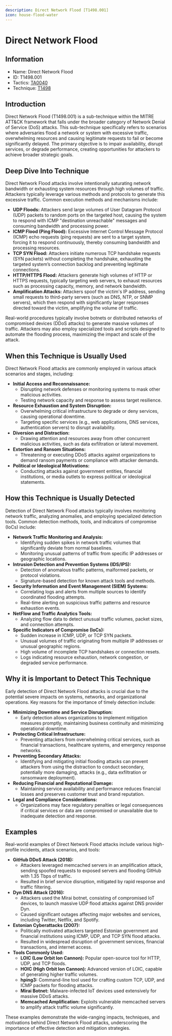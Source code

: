 ```yaml
---
description: Direct Network Flood [T1498.001]
icon: house-flood-water
---
```


# Direct Network Flood

## Information

- Name: Direct Network Flood
- ID: T1498.001
- Tactics: [TA0040](../TA0040/TA0040.md)
- Technique: [T1498](T1498.md)

## Introduction

Direct Network Flood (T1498.001) is a sub-technique within the MITRE ATT\&CK framework that falls under the broader category of Network Denial of Service (DoS) attacks. This sub-technique specifically refers to scenarios where adversaries flood a network or system with excessive traffic, overwhelming resources and causing legitimate requests to fail or become significantly delayed. The primary objective is to impair availability, disrupt services, or degrade performance, creating opportunities for attackers to achieve broader strategic goals.

## Deep Dive Into Technique

Direct Network Flood attacks involve intentionally saturating network bandwidth or exhausting system resources through high volumes of traffic. Attackers typically leverage various methods and protocols to generate this excessive traffic. Common execution methods and mechanisms include:

- **UDP Floods:** Attackers send large volumes of User Datagram Protocol (UDP) packets to random ports on the targeted host, causing the system to respond with ICMP "destination unreachable" messages and consuming bandwidth and processing power.
- **ICMP Flood (Ping Flood):** Excessive Internet Control Message Protocol (ICMP) echo requests (ping requests) are sent to a target system, forcing it to respond continuously, thereby consuming bandwidth and processing resources.
- **TCP SYN Flood:** Attackers initiate numerous TCP handshake requests (SYN packets) without completing the handshake, exhausting the targeted system’s connection backlog and preventing legitimate connections.
- **HTTP/HTTPS Flood:** Attackers generate high volumes of HTTP or HTTPS requests, typically targeting web servers, to exhaust resources such as processing capacity, memory, and network bandwidth.
- **Amplification Attacks:** Attackers spoof the victim's IP address, sending small requests to third-party servers (such as DNS, NTP, or SNMP servers), which then respond with significantly larger responses directed toward the victim, amplifying the volume of traffic.

Real-world procedures typically involve botnets or distributed networks of compromised devices (DDoS attacks) to generate massive volumes of traffic. Attackers may also employ specialized tools and scripts designed to automate the flooding process, maximizing the impact and scale of the attack.

## When this Technique is Usually Used

Direct Network Flood attacks are commonly employed in various attack scenarios and stages, including:

- **Initial Access and Reconnaissance:**
  - Disrupting network defenses or monitoring systems to mask other malicious activities.
  - Testing network capacity and response to assess target resilience.
- **Resource Exhaustion and System Disruption:**
  - Overwhelming critical infrastructure to degrade or deny services, causing operational downtime.
  - Targeting specific services (e.g., web applications, DNS services, authentication servers) to disrupt availability.
- **Diversion and Distraction:**
  - Drawing attention and resources away from other concurrent malicious activities, such as data exfiltration or lateral movement.
- **Extortion and Ransom Situations:**
  - Threatening or executing DDoS attacks against organizations to demand ransom payments or compliance with attacker demands.
- **Political or Ideological Motivations:**
  - Conducting attacks against government entities, financial institutions, or media outlets to express political or ideological statements.

## How this Technique is Usually Detected

Detection of Direct Network Flood attacks typically involves monitoring network traffic, analyzing anomalies, and employing specialized detection tools. Common detection methods, tools, and indicators of compromise (IoCs) include:

- **Network Traffic Monitoring and Analysis:**
  - Identifying sudden spikes in network traffic volumes that significantly deviate from normal baselines.
  - Monitoring unusual patterns of traffic from specific IP addresses or geographic locations.
- **Intrusion Detection and Prevention Systems (IDS/IPS):**
  - Detection of anomalous traffic patterns, malformed packets, or protocol violations.
  - Signature-based detection for known attack tools and methods.
- **Security Information and Event Management (SIEM) Systems:**
  - Correlating logs and alerts from multiple sources to identify coordinated flooding attempts.
  - Real-time alerting on suspicious traffic patterns and resource exhaustion events.
- **NetFlow and Traffic Analytics Tools:**
  - Analyzing flow data to detect unusual traffic volumes, packet sizes, and connection attempts.
- **Specific Indicators of Compromise (IoCs):**
  - Sudden increase in ICMP, UDP, or TCP SYN packets.
  - Unusual volumes of traffic originating from multiple IP addresses or unusual geographic regions.
  - High volume of incomplete TCP handshakes or connection resets.
  - Logs indicating resource exhaustion, network congestion, or degraded service performance.

## Why it is Important to Detect This Technique

Early detection of Direct Network Flood attacks is crucial due to the potential severe impacts on systems, networks, and organizational operations. Key reasons for the importance of timely detection include:

- **Minimizing Downtime and Service Disruption:**
  - Early detection allows organizations to implement mitigation measures promptly, maintaining business continuity and minimizing operational downtime.
- **Protecting Critical Infrastructure:**
  - Preventing attackers from overwhelming critical services, such as financial transactions, healthcare systems, and emergency response networks.
- **Preventing Secondary Attacks:**
  - Identifying and mitigating initial flooding attacks can prevent attackers from using the distraction to conduct secondary, potentially more damaging, attacks (e.g., data exfiltration or ransomware deployment).
- **Reducing Financial and Reputational Damage:**
  - Maintaining service availability and performance reduces financial losses and preserves customer trust and brand reputation.
- **Legal and Compliance Considerations:**
  - Organizations may face regulatory penalties or legal consequences if critical services or data are compromised or unavailable due to inadequate detection and response.

## Examples

Real-world examples of Direct Network Flood attacks include various high-profile incidents, attack scenarios, and tools:

- **GitHub DDoS Attack (2018):**
  - Attackers leveraged memcached servers in an amplification attack, sending spoofed requests to exposed servers and flooding GitHub with 1.35 Tbps of traffic.
  - Resulted in brief service disruption, mitigated by rapid response and traffic filtering.
- **Dyn DNS Attack (2016):**
  - Attackers used the Mirai botnet, consisting of compromised IoT devices, to launch massive UDP flood attacks against DNS provider Dyn.
  - Caused significant outages affecting major websites and services, including Twitter, Netflix, and Spotify.
- **Estonian Cyberattacks (2007):**
  - Politically motivated attackers targeted Estonian government and financial institutions using ICMP, UDP, and TCP SYN flood attacks.
  - Resulted in widespread disruption of government services, financial transactions, and internet access.
- **Tools Commonly Used:**
  - **LOIC (Low Orbit Ion Cannon):** Popular open-source tool for HTTP, UDP, and TCP floods.
  - **HOIC (High Orbit Ion Cannon):** Advanced version of LOIC, capable of generating higher traffic volumes.
  - **hping3:** Command-line tool used for crafting custom TCP, UDP, and ICMP packets for flooding attacks.
  - **Mirai Botnet:** Malware-infected IoT devices used extensively for massive DDoS attacks.
  - **Memcached Amplification:** Exploits vulnerable memcached servers to amplify attack traffic volume significantly.

These examples demonstrate the wide-ranging impacts, techniques, and motivations behind Direct Network Flood attacks, underscoring the importance of effective detection and mitigation strategies.
